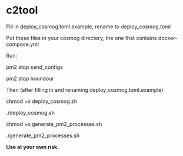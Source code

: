# c2tool

Fill in deploy_cosmog.toml.example, rename to deploy_cosmog.toml

Put these files in your cosmog directory, the one that contains docker-compose.yml

Run:

pm2 stop send_configs

pm2 stop houndour

Then (after filling in and renaming deploy_cosmog.toml.example)

chmod +x deploy_cosmog.sh

./deploy_cosmog.sh

chmod +x generate_pm2_processes.sh

./generate_pm2_processes.sh

**Use at your own risk.**
